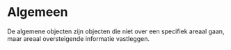 # Algemeen

De algemene objecten zijn objecten die niet over een specifiek areaal gaan, maar areaal oversteigende informatie vastleggen.
